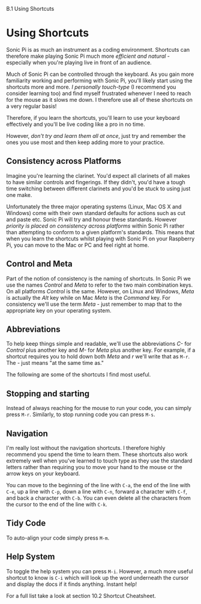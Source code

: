 B.1 Using Shortcuts

# Using Shortcuts

Sonic Pi is as much an instrument as a coding environment. Shortcuts can
therefore make playing Sonic Pi much more *efficient and natural* -
especially when you're playing live in front of an audience.

Much of Sonic Pi can be controlled through the keyboard. As you gain
more familiarity working and performing with Sonic Pi, you'll likely
start using the shortcuts more and more. *I personally touch-type* (I
recommend you consider learning too) and find myself frustrated whenever
I need to reach for the mouse as it slows me down. I therefore use all
of these shortcuts on a very regular basis! 

Therefore, if you learn the shortcuts, you'll learn to use your keyboard
effectively and you'll be live coding like a pro in no time.

However, *don't try and learn them all at once*, just try and remember the
ones you use most and then keep adding more to your practice.

## Consistency across Platforms

Imagine you're learning the clarinet. You'd expect all clarinets of
all makes to have similar controls and fingerings. If they didn't, you'd
have a tough time switching between different clarinets and you'd be
stuck to using just one make.

Unfortunately the three major operating systems (Linux, Mac OS X and
Windows) come with their own standard defaults for actions such as cut
and paste etc. Sonic Pi will try and honour these standards. However
*priority is placed on consistency across platforms* within Sonic Pi
rather than attempting to conform to a given platform's standards. This
means that when you learn the shortcuts whilst playing with Sonic Pi on
your Raspberry Pi, you can move to the Mac or PC and feel right at home.

## Control and Meta

Part of the notion of consistency is the naming of shortcuts. In Sonic
Pi we use the names *Control* and *Meta* to refer to the two main
combination keys. On all platforms *Control* is the same. However, on
Linux and Windows, *Meta* is actually the *Alt* key while on Mac *Meta* is
the *Command* key. For consistency we'll use the term *Meta* - just
remember to map that to the appropriate key on your operating system.

## Abbreviations

To help keep things simple and readable, we'll use the abbreviations *C-*
for *Control* plus another key and *M-* for *Meta* plus another key. For
example, if a shortcut requires you to hold down both *Meta* and *r*
we'll write that as `M-r`. The *-* just means "at the same time as."

The following are some of the shortcuts I find most useful.

## Stopping and starting

Instead of always reaching for the mouse to run your code, you can
simply press `M-r`. Similarly, to stop running code you can press `M-s`.

## Navigation

I'm really lost without the navigation shortcuts. I therefore highly
recommend you spend the time to learn them. These shortcuts also work
extremely well when you've learned to touch type as they use the
standard letters rather than requiring you to move your hand to the
mouse or the arrow keys on your keyboard.

You can move to the beginning of the line with `C-a`, the end of the
line with `C-e`, up a line with `C-p`, down a line with `C-n`, forward a
character with `C-f`, and back a character with `C-b`. You can even
delete all the characters from the cursor to the end of the line with
`C-k`.

## Tidy Code

To auto-align your code simply press `M-m`.

## Help System

To toggle the help system you can press `M-i`. However, a much more
useful shortcut to know is `C-i` which will look up the word underneath
the cursor and display the docs if it finds anything. Instant help!

For a full list take a look at section 10.2 Shortcut Cheatsheet.

